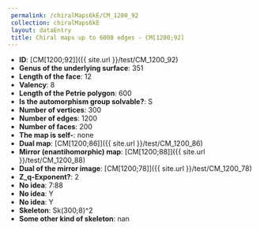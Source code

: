 ```yaml
--- 
 permalink: /chiralMaps6kE/CM_1200_92 
 collection: chiralMaps6kE
 layout: dataEntry
 title: Chiral maps up to 6000 edges - CM[1200;92]
---
```


- **ID**: [CM[1200;92]]({{ site.url }}/test/CM_1200_92)
- **Genus of the underlying surface**: 351
- **Length of the face**: 12
- **Valency**: 8
- **Length of the Petrie polygon**: 600
- **Is the automorphism group solvable?**: S
- **Number of vertices**: 300
- **Number of edges**: 1200
- **Number of faces**: 200
- **The map is self-**: none
- **Dual map**: [CM[1200;86]]({{ site.url }}/test/CM_1200_86)
- **Mirror (enantihomorphic) map**: [CM[1200;88]]({{ site.url }}/test/CM_1200_88)
- **Dual of the mirror image**: [CM[1200;78]]({{ site.url }}/test/CM_1200_78)
- **Z_q-Exponent?**: 2
- **No idea**:  7:88
- **No idea**: Y
- **No idea**: Y
- **Skeleton**: Sk(300;8)^2
- **Some other kind of skeleton**: nan
